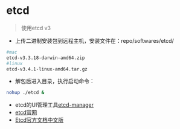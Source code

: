 etcd
======================
> 使用etcd v3

- 上传二进制安装包到远程主机，安装文件在：repo/softwares/etcd/
```bash
#mac
etcd-v3.3.18-darwin-amd64.zip
#linux
etcd-v3.4.1-linux-amd64.tar.gz
```

- 解包后进入目录，执行启动命令：
````bash
nohup ./etcd &
````
- etcd的UI管理工具[etcd-manager](https://www.npmjs.com/package/etcd-manager)
- [etcd官网](https://etcd.io/)
- [Etcd官方文档中文版](https://www.bookstack.cn/read/etcd/README.md)

